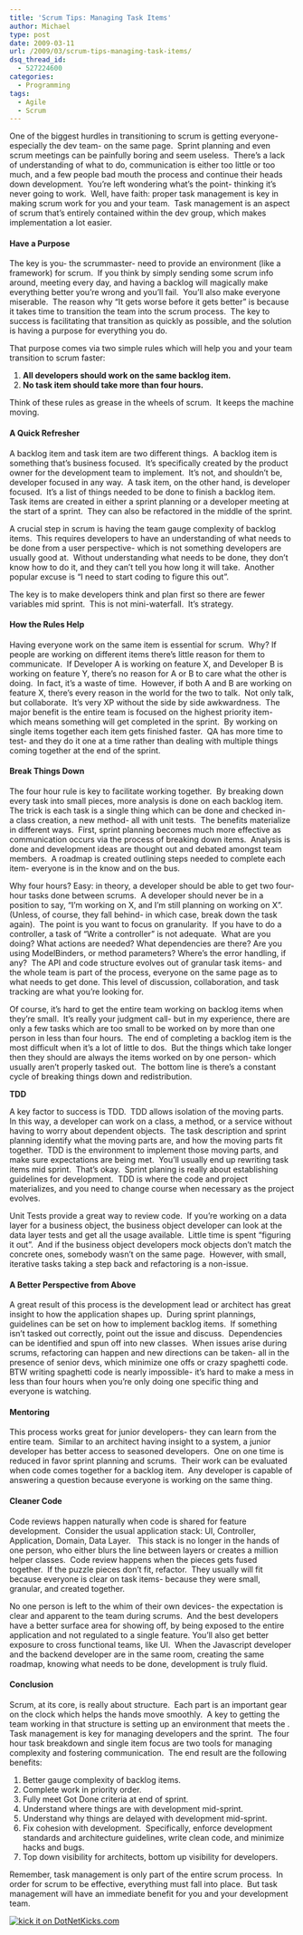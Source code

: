 ```yaml
---
title: 'Scrum Tips: Managing Task Items'
author: Michael
type: post
date: 2009-03-11
url: /2009/03/scrum-tips-managing-task-items/
dsq_thread_id:
  - 527224600
categories:
  - Programming
tags:
  - Agile
  - Scrum
---
```

One of the biggest hurdles in transitioning to scrum is getting everyone- especially the dev team- on the same page.  Sprint planning and even scrum meetings can be painfully boring and seem useless.  There&#8217;s a lack of understanding of what to do, communication is either too little or too much, and a few people bad mouth the process and continue their heads down development.  You&#8217;re left wondering what&#8217;s the point- thinking it&#8217;s never going to work.  Well, have faith: proper task management is key in making scrum work for you and your team.  Task management is an aspect of scrum that&#8217;s entirely contained within the dev group, which makes implementation a lot easier.

#### Have a Purpose

The key is you- the scrummaster- need to provide an environment (like a framework) for scrum.  If you think by simply sending some scrum info around, meeting every day, and having a backlog will magically make everything better you&#8217;re wrong and you&#8217;ll fail.  You&#8217;ll also make everyone miserable.  The reason why &#8220;It gets worse before it gets better&#8221; is because it takes time to transition the team into the scrum process.  The key to success is facilitating that transition as quickly as possible, and the solution is having a purpose for everything you do.

That purpose comes via two simple rules which will help you and your team transition to scrum faster:

  1. **All developers should work on the same backlog item.**
  2. **No task item should take more than four hours.**

Think of these rules as grease in the wheels of scrum.  It keeps the machine moving.

#### A Quick Refresher

A backlog item and task item are two different things.  A backlog item is something that&#8217;s business focused.  It&#8217;s specifically created by the product owner for the development team to implement.  It&#8217;s not, and shouldn&#8217;t be, developer focused in any way.  A task item, on the other hand, is developer focused.  It&#8217;s a list of things needed to be done to finish a backlog item.  Task items are created in either a sprint planning or a developer meeting at the start of a sprint.  They can also be refactored in the middle of the sprint.

A crucial step in scrum is having the team gauge complexity of backlog items.  This requires developers to have an understanding of what needs to be done from a user perspective- which is not something developers are usually good at.  Without understanding what needs to be done, they don&#8217;t know how to do it, and they can&#8217;t tell you how long it will take.  Another popular excuse is &#8220;I need to start coding to figure this out&#8221;.

The key is to make developers think and plan first so there are fewer variables mid sprint.  This is not mini-waterfall.  It&#8217;s strategy.

#### How the Rules Help

Having everyone work on the same item is essential for scrum.  Why? If people are working on different items there&#8217;s little reason for them to communicate.  If Developer A is working on feature X, and Developer B is working on feature Y, there&#8217;s no reason for A or B to care what the other is doing.  In fact, it&#8217;s a waste of time.  However, if both A and B are working on feature X, there&#8217;s every reason in the world for the two to talk.  Not only talk, but collaborate.  It&#8217;s very XP without the side by side awkwardness.  The major benefit is the entire team is focused on the highest priority item- which means something will get completed in the sprint.  By working on single items together each item gets finished faster.  QA has more time to test- and they do it one at a time rather than dealing with multiple things coming together at the end of the sprint.

#### Break Things Down

The four hour rule is key to facilitate working together.  By breaking down every task into small pieces, more analysis is done on each backlog item.  The trick is each task is a single thing which can be done and checked in-  a class creation, a new method- all with unit tests.  The benefits materialize in different ways.  First, sprint planning becomes much more effective as communication occurs via the process of breaking down items.  Analysis is done and development ideas are thought out and debated amongst team members.  A roadmap is created outlining steps needed to complete each item- everyone is in the know and on the bus.

Why four hours? Easy: in theory, a developer should be able to get two four-hour tasks done between scrums.  A developer should never be in a position to say, &#8220;I&#8217;m working on X, and I&#8217;m still planning on working on X&#8221;.   (Unless, of course, they fall behind- in which case, break down the task again).  The point is you want to focus on granularity.  If you have to do a controller, a task of &#8220;Write a controller&#8221; is not adequate.  What are you doing? What actions are needed? What dependencies are there? Are you using ModelBinders, or method parameters? Where&#8217;s the error handling, if any?  The API and code structure evolves out of granular task items- and the whole team is part of the process, everyone on the same page as to what needs to get done. This level of discussion, collaboration, and task tracking are what you&#8217;re looking for.

Of course, it&#8217;s hard to get the entire team working on backlog items when they&#8217;re small.  It&#8217;s really your judgment call- but in my experience, there are only a few tasks which are too small to be worked on by more than one person in less than four hours.  The end of completing a backlog item is the most difficult when it&#8217;s a lot of little to dos.  But the things which take longer then they should are always the items worked on by one person- which usually aren&#8217;t properly tasked out.  The bottom line is there&#8217;s a constant cycle of breaking things down and redistribution.

**TDD**

A key factor to success is TDD.  TDD allows isolation of the moving parts.  In this way, a developer can work on a class, a method, or a service without having to worry about dependent objects.  The task description and sprint planning identify what the moving parts are, and how the moving parts fit together.  TDD is the environment to implement those moving parts, and make sure expectations are being met.  You&#8217;ll usually end up rewriting task items mid sprint.  That&#8217;s okay.  Sprint planing is really about establishing guidelines for development.  TDD is where the code and project materializes, and you need to change course when necessary as the project evolves.

Unit Tests provide a great way to review code.  If you&#8217;re working on a data layer for a business object, the business object developer can look at the data layer tests and get all the usage available.  Little time is spent &#8220;figuring it out&#8221;.  And if the business object developers mock objects don&#8217;t match the concrete ones, somebody wasn&#8217;t on the same page.  However, with small, iterative tasks taking a step back and refactoring is a non-issue.

#### A Better Perspective from Above

A great result of this process is the development lead or architect has great insight to how the application shapes up.  During sprint plannings, guidelines can be set on how to implement backlog items.  If something isn&#8217;t tasked out correctly, point out the issue and discuss.  Dependencies can be identified and spun off into new classes.  When issues arise during scrums, refactoring can happen and new directions can be taken- all in the presence of senior devs, which minimize one offs or crazy spaghetti code.  BTW writing spaghetti code is nearly impossible- it&#8217;s hard to make a mess in less than four hours when you&#8217;re only doing one specific thing and everyone is watching.

#### Mentoring

This process works great for junior developers- they can learn from the entire team.  Similar to an architect having insight to a system, a junior developer has better access to seasoned developers.  One on one time is reduced in favor sprint planning and scrums.  Their work can be evaluated when code comes together for a backlog item.  Any developer is capable of answering a question because everyone is working on the same thing.

#### Cleaner Code

Code reviews happen naturally when code is shared for feature development.  Consider the usual application stack: UI, Controller, Application, Domain, Data Layer.   This stack is no longer in the hands of one person, who either blurs the line between layers or creates a million helper classes.  Code review happens when the pieces gets fused together.  If the puzzle pieces don&#8217;t fit, refactor.  They usually will fit because everyone is clear on task items- because they were small, granular, and created together.

No one person is left to the whim of their own devices- the expectation is clear and apparent to the team during scrums.  And the best developers have a better surface area for showing off, by being exposed to the entire application and not regulated to a single feature. You&#8217;ll also get better exposure to cross functional teams, like UI.  When the Javascript developer and the backend developer are in the same room, creating the same roadmap, knowing what needs to be done, development is truly fluid.

#### Conclusion

Scrum, at its core, is really about structure.  Each part is an important gear on the clock which helps the hands move smoothly.  A key to getting the team working in that structure is setting up an environment that meets the .  Task management is key for managing developers and the sprint.  The four hour task breakdown and single item focus are two tools for managing complexity and fostering communication.  The end result are the following benefits:

  1. Better gauge complexity of backlog items.
  2. Complete work in priority order.
  3. Fully meet Got Done criteria at end of sprint.
  4. Understand where things are with development mid-sprint.
  5. Understand why things are delayed with development mid-sprint.
  6. Fix cohesion with development.  Specifically, enforce development standards and architecture guidelines, write clean code, and minimize hacks and bugs.
  7. Top down visibility for architects, bottom up visibility for developers.

Remember, task management is only part of the entire scrum process.  In order for scrum to be effective, everything must fall into place.  But task management will have an immediate benefit for you and your development team.

[<img src="http://www.dotnetkicks.com/Services/Images/KickItImageGenerator.ashx?url=http%3a%2f%2fwww.michaelhamrah.com%2fblog%2findex.php%2f2009%2f03%2fscrum-tips-managing-task-items%2f&bgcolor=000099" border="0" alt="kick it on DotNetKicks.com" />][1]

 [1]: http://www.dotnetkicks.com/kick/?url=http%3a%2f%2fwww.michaelhamrah.com%2fblog%2findex.php%2f2009%2f03%2fscrum-tips-managing-task-items%2f

